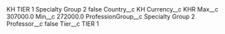 <?xml version="1.0" encoding="UTF-8"?>
<CustomMetadata xmlns="http://soap.sforce.com/2006/04/metadata" xmlns:xsi="http://www.w3.org/2001/XMLSchema-instance" xmlns:xsd="http://www.w3.org/2001/XMLSchema">
    <label>KH TIER 1 Specialty Group 2</label>
    <protected>false</protected>
    <values>
        <field>Country__c</field>
        <value xsi:type="xsd:string">KH</value>
    </values>
    <values>
        <field>Currency__c</field>
        <value xsi:type="xsd:string">KHR</value>
    </values>
    <values>
        <field>Max__c</field>
        <value xsi:type="xsd:double">307000.0</value>
    </values>
    <values>
        <field>Min__c</field>
        <value xsi:type="xsd:double">272000.0</value>
    </values>
    <values>
        <field>ProfessionGroup__c</field>
        <value xsi:type="xsd:string">Specialty Group 2</value>
    </values>
    <values>
        <field>Professor__c</field>
        <value xsi:type="xsd:boolean">false</value>
    </values>
    <values>
        <field>Tier__c</field>
        <value xsi:type="xsd:string">TIER 1</value>
    </values>
</CustomMetadata>
